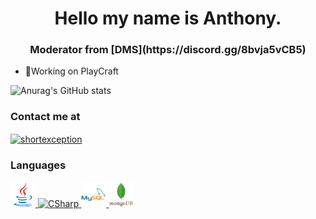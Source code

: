 
<h1 align="center">Hello my name is Anthony.</h1>
<h3 align="center">Moderator from [DMS](https://discord.gg/8bvja5vCB5) </h3>

 - 📡Working on PlayCraft

![Anurag's GitHub stats](https://github-readme-stats.vercel.app/api?username=shortexception&show_icons=true&theme=dark)
 <h3 align="left">Contact me at</h3>
<a href="https://twitter.com/shortexception" target="blank"><img align="center" src="https://raw.githubusercontent.com/rahuldkjain/github-profile-readme-generator/master/src/images/icons/Social/twitter.svg" alt="shortexception" height="30" width="40"/></a>

<h3 align="left">Languages</h3> 
<a href="https://www.java.com" target="_blank"> <img src="https://raw.githubusercontent.com/devicons/devicon/master/icons/java/java-original.svg" alt="java" width="40" height="40"/> </a>
<a href="https://de.wikipedia.org/wiki/C-Sharp" target="_blank"> <img src="https://shortexception.de/icon/index.png" alt="CSharp" width="40" height="40"/> </a>
<a href="https://www.mysql.com/" target="_blank"> <img src="https://raw.githubusercontent.com/devicons/devicon/master/icons/mysql/mysql-original-wordmark.svg" alt="mysql" width="40" height="40"/> </a>
<a href="https://www.mongodb.com/" target="_blank"> <img src="https://raw.githubusercontent.com/devicons/devicon/master/icons/mongodb/mongodb-original-wordmark.svg" alt="mongodb" width="40" height="40"/> </a>
